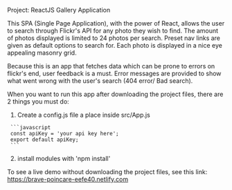 Project: 
ReactJS Gallery Application

This SPA (Single Page Application), with the power of React, allows the user to search through Flickr's API for any photo they wish to find. The amount of photos displayed is limited to 24 photos per search. Preset nav links are given as default options to search for. Each photo is displayed in a nice eye appealing masonry grid.

Because this is an app that fetches data which can be prone to errors on flickr's end, user feedback is a must. Error messages are provided to show what went wrong with the user's search (404 error/ Bad search).


When you want to run this app after downloading the project files, there are 2 things you must do:
  1.  Create a config.js file a place inside src/App.js

     ```javascript
     const apiKey = 'your api key here';
     export default apiKey;
     ```
  2.  install modules with 'npm install'

To see a live demo without downloading the project files, see this link: https://brave-poincare-eefe40.netlify.com
